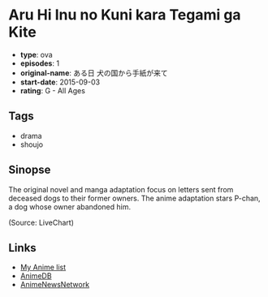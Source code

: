 # Aru Hi Inu no Kuni kara Tegami ga Kite

-   **type**: ova
-   **episodes**: 1
-   **original-name**: ある日 犬の国から手紙が来て
-   **start-date**: 2015-09-03
-   **rating**: G - All Ages

## Tags

-   drama
-   shoujo

## Sinopse

The original novel and manga adaptation focus on letters sent from deceased dogs to their former owners. The anime adaptation stars P-chan, a dog whose owner abandoned him.

(Source: LiveChart)

## Links

-   [My Anime list](https://myanimelist.net/anime/31387/Aru_Hi_Inu_no_Kuni_kara_Tegami_ga_Kite)
-   [AnimeDB](http://anidb.info/perl-bin/animedb.pl?show=anime&aid=11472)
-   [AnimeNewsNetwork](http://www.animenewsnetwork.com/encyclopedia/anime.php?id=17479)
